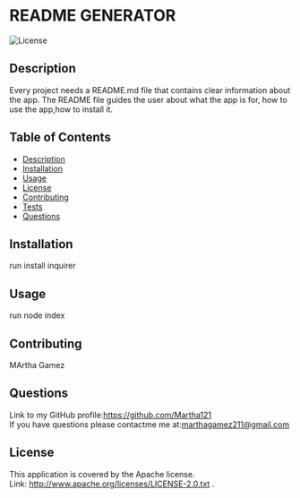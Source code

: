  
  # README GENERATOR
  ![License](https://img.shields.io/badge/License-Apache%202.0-blue.svg) 
  ## Description
   Every project needs a README.md file that contains clear information about the app. The README file guides the user about what the app is for, how to use the app,how to install it.
  ## Table of Contents
  - [Description](#description)
  - [Installation](#installation)
  - [Usage](#usage)
  - [License](#license)
  - [Contributing](#contributing)
  - [Tests](#tests)
  - [Questions](#questions)
  ## Installation
   run install inquirer
  ## Usage
   run node index
  ## Contributing
  MArtha Gamez
  ## Questions
  
  Link to my GitHub profile:https://github.com/Martha121 <br/>
  If you have questions please contactme me at:marthagamez211@gmail.com

  ## License
  This application is covered by the Apache license.<br/>
  Link:  http://www.apache.org/licenses/LICENSE-2.0.txt . 
